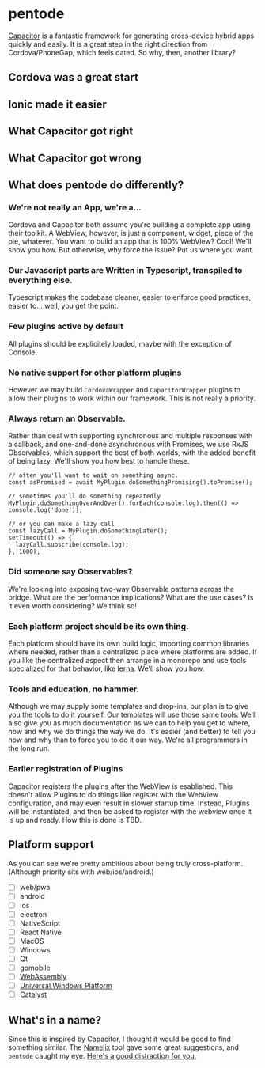 # pentode

[Capacitor](https://capacitor.ionicframework.com/) is a fantastic framework for generating cross-device hybrid apps quickly and easily. It is a great step in the right direction from Cordova/PhoneGap, which feels dated. So why, then, another library?

## Cordova was a great start

## Ionic made it easier

## What Capacitor got right

## What Capacitor got wrong

## What does pentode do differently?

### We're not really an App, we're a...

Cordova and Capacitor both assume you're building a complete app using their toolkit. A WebView, however, is just a component, widget, piece of the pie, whatever. You want to build an app that is 100% WebView? Cool! We'll show you how. But otherwise, why force the issue? Put us where you want.

### Our Javascript parts are Written in Typescript, transpiled to everything else.

Typescript makes the codebase cleaner, easier to enforce good practices, easier to... well, you get the point.

### Few plugins active by default

All plugins should be explicitely loaded, maybe with the exception of Console.

### No native support for other platform plugins

However we may build `CordovaWrapper` and `CapacitorWrapper` plugins to allow their plugins to work within our framework. This is not really a priority.

### Always return an Observable.

Rather than deal with supporting synchronous and multiple responses with a callback, and one-and-done asynchronous with Promises, we use RxJS Observables, which support the best of both worlds, with the added benefit of being lazy. We'll show you how best to handle these.
```es6
// often you'll want to wait on something async.
const asPromised = await MyPlugin.doSomethingPromising().toPromise();

// sometimes you'll do something repeatedly
MyPlugin.doSomethingOverAndOver().forEach(console.log).then(() => console.log('done'));

// or you can make a lazy call
const lazyCall = MyPlugin.doSomethingLater();
setTimeout(() => {
  lazyCall.subscribe(console.log);
}, 1000);
```

### Did someone say Observables?

We're looking into exposing two-way Observable patterns across the bridge. What are the performance implications? What are the use cases? Is it even worth considering? We think so!

### Each platform project should be its own thing.

Each platform should have its own build logic, importing common libraries where needed, rather than a centralized place where platforms are added. If you like the centralized aspect then arrange in a monorepo and use tools specialized for that behavior, like [lerna](http://lerna.js.org). We'll show you how.

### Tools and education, no hammer.

Although we may supply some templates and drop-ins, our plan is to give you the tools to do it yourself. Our templates will use those same tools. We'll also give you as much documentation as we can to help you get to where, how and why we do things the way we do. It's easier (and better) to tell you how and why than to force you to do it our way. We're all programmers in the long run.

### Earlier registration of Plugins

Capacitor registers the plugins after the WebView is esablished. This doesn't allow Plugins to do things like register with the WebView configuration, and may even result in slower startup time. Instead, Plugins will be instantiated, and then be asked to register with the webview once it is up and ready. How this is done is TBD.

## Platform support

As you can see we're pretty ambitious about being truly cross-platform. (Although priority sits with web/ios/android.)

 - [ ] web/pwa
 - [ ] android
 - [ ] ios
 - [ ] electron
 - [ ] NativeScript
 - [ ] React Native
 - [ ] MacOS
 - [ ] Windows
 - [ ] Qt
 - [ ] gomobile
 - [ ] [WebAssembly](https://pspdfkit.com/blog/2018/running-native-code-in-electron-and-the-case-for-webassembly/)
 - [ ] [Universal Windows Platform](https://docs.microsoft.com/en-us/windows/uwp/)
 - [ ] [Catalyst](https://9to5mac.com/guides/project-catalyst/)

## What's in a name?

Since this is inspired by Capacitor, I thought it would be good to find something similar. The [Namelix](https://namelix.com/app/?keywords=capacitor) tool gave some great suggestions, and `pentode` caught my eye. [Here's a good distraction for you.](https://en.wikipedia.org/wiki/Pentode)

